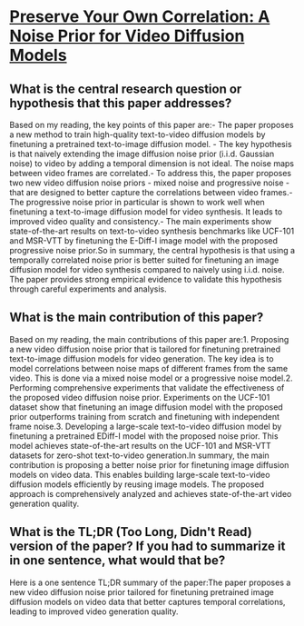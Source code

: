 # [Preserve Your Own Correlation: A Noise Prior for Video Diffusion Models](https://arxiv.org/abs/2305.10474)

## What is the central research question or hypothesis that this paper addresses?

Based on my reading, the key points of this paper are:- The paper proposes a new method to train high-quality text-to-video diffusion models by finetuning a pretrained text-to-image diffusion model. - The key hypothesis is that naively extending the image diffusion noise prior (i.i.d. Gaussian noise) to video by adding a temporal dimension is not ideal. The noise maps between video frames are correlated.- To address this, the paper proposes two new video diffusion noise priors - mixed noise and progressive noise - that are designed to better capture the correlations between video frames.- The progressive noise prior in particular is shown to work well when finetuning a text-to-image diffusion model for video synthesis. It leads to improved video quality and consistency.- The main experiments show state-of-the-art results on text-to-video synthesis benchmarks like UCF-101 and MSR-VTT by finetuning the E-Diff-I image model with the proposed progressive noise prior.So in summary, the central hypothesis is that using a temporally correlated noise prior is better suited for finetuning an image diffusion model for video synthesis compared to naively using i.i.d. noise. The paper provides strong empirical evidence to validate this hypothesis through careful experiments and analysis.


## What is the main contribution of this paper?

Based on my reading, the main contributions of this paper are:1. Proposing a new video diffusion noise prior that is tailored for finetuning pretrained text-to-image diffusion models for video generation. The key idea is to model correlations between noise maps of different frames from the same video. This is done via a mixed noise model or a progressive noise model.2. Performing comprehensive experiments that validate the effectiveness of the proposed video diffusion noise prior. Experiments on the UCF-101 dataset show that finetuning an image diffusion model with the proposed prior outperforms training from scratch and finetuning with independent frame noise.3. Developing a large-scale text-to-video diffusion model by finetuning a pretrained EDiff-I model with the proposed noise prior. This model achieves state-of-the-art results on the UCF-101 and MSR-VTT datasets for zero-shot text-to-video generation.In summary, the main contribution is proposing a better noise prior for finetuning image diffusion models on video data. This enables building large-scale text-to-video diffusion models efficiently by reusing image models. The proposed approach is comprehensively analyzed and achieves state-of-the-art video generation quality.


## What is the TL;DR (Too Long, Didn't Read) version of the paper? If you had to summarize it in one sentence, what would that be?

Here is a one sentence TL;DR summary of the paper:The paper proposes a new video diffusion noise prior tailored for finetuning pretrained image diffusion models on video data that better captures temporal correlations, leading to improved video generation quality.
